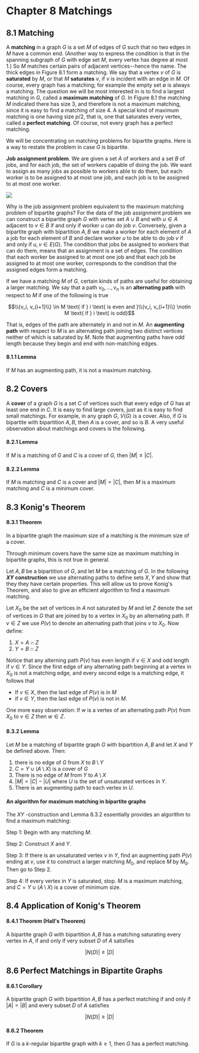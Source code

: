 # Chapter 8 Matchings

## 8.1 Matching

A **matching** in a graph $G$ is a set $M$ of edges of $G$ such that no two edges in $M$ have a common end. (Another way to express the condition is that in the spanning subgraph of $G$ with edge set $M$, every vertex has degree at most 1.) So $M$ matches certain pairs of adjacent vertices--hence the name. The thick edges in Figure 8.1 form a matching. We say that a vertex $v$ of $G$ is **saturated** by $M$, or that $M$ **saturates** $v$, if $v$ is incident with an edge in $M$. Of course, every graph has a matching; for example the empty set $\emptyset$ is always a matching. The question we will be most interested in is to find a largest matching in $G$, called a **maximum matching** of $G$. In Figure 8.1 the matching $M$ indicated there has size 3, and therefore is not a maximum matching, since it is easy to find a matching of size 4. A special kind of maximum matching is one having size $p/2$, that is, one that saturates every vertex, called a **perfect matching**. Of course, not every graph has a perfect matching.

We will be concentrating on matching problems for bipartite graphs. Here is a way to restate the problem in case $G$ is bipartite.

**Job assignment problem**. We are given a set $A$ of workers and a set $B$ of jobs, and for each job, the set of workers capable of doing the job. We want to assign as many jobs as possible to workers able to do them, but each worker is to be assigned to at most one job, and each job is to be assigned to at most one worker.

![](tonyli.tk/notes/math239/8.1.png)

Why is the job assignment problem equivalent to the maximum matching problem of bipartite graphs? For the data of the job assignment problem we can construct a bipartite graph $G$ with vertex set $A \cup B$ and with $u \in A$ adjacent to $v\in B$ if and only if worker $u$ can do job $v$. Conversely, given a bipartite graph with bipartition $A,B$ we make a worker for each element of $A$ a job for each element of $B$ and declare worker $u$ to be able to do job $v$ if and only if $u,v \in E(G)$. The condition that jobs be assigned to workers that can do them, means that an assignment is a set of edges. The condition that each worker be assigned to at most one job and that each job be assigned to at most one worker, corresponds to the condition that the assigned edges form a matching.

If we have a matching $M$ of $G$, certain kinds of paths are useful for obtaining a larger matching. We say that a path $v_0,...,v_n$ is an **alternating path** with respect to $M$ if one of the following is true

$$\\{v_i, v_{i+1}\\} \in M \text{ if } i \text{ is even and }\\{v_i, v_{i+1}\\} \notin M \text{ if } i \text{ is odd}$$

That is, edges of the path are alternately in and not in $M$. An **augmenting path** with respect to $M$ is an alternating path joining two distinct vertices neither of which is saturated by $M$. Note that augmenting paths have odd length because they begin and end with non-matching edges.

#### 8.1.1 Lemma

If $M$ has an augmenting path, it is not a maximum matching.

## 8.2 Covers

A **cover** of a graph $G$ is a set $C$ of vertices such that every edge of $G$ has at least one end in $C$. It is easy to find large covers, just as it is easy to find small matchings. For example, in any graph $G$, $V(G)$ is a cover. Also, if $G$ is bipartite with bipartition $A,B$, then $A$ is a cover, and so is $B$. A very useful observation about matchings and covers is the following.

#### 8.2.1 Lemma

If $M$ is a matching of $G$ and $C$ is a cover of $G$, then $|M| \leq |C|$.

#### 8.2.2 Lemma

If $M$ is matching and $C$ is a cover and $|M|=|C|$, then $M$ is a maximum matching and $C$ is a minimum cover.

## 8.3 Konig's Theorem

#### 8.3.1 Theorem

In a bipartite graph the maximum size of a matching is the minimum size of a cover.

Through minimum covers have the same size as maximum matching in bipartite graphs, this is not true in general.

Let $A,B$ be a bipartition of $G$, and let $M$ be a matching of $G$. In the following **$XY$ construction** we use alternating paths to define sets $X,Y$ and show that they they have certain properties. This will allow us to prove Konig's Theorem, and also to give an efficient algorithm to find a maximum matching.

Let $X_0$ be the set of vertices in $A$ not saturated by $M$ and let $Z$ denote the set of vertices in $G$ that are joined by to a vertex in $X_0$ by an alternating path. If $v \in Z$ we use $P(v)$ to denote an alternating path that joins $v$ to $X_0$. Now define:

1.	$X = A \cap Z$
2.	$Y = B \cap Z$

Notice that any alterning path $P(v)$ has even length if $v\in X$ and odd length if $v \in Y$. Since the first edge of any alternating path beginning at a vertex in $X_0$ is not a matching edge, and every second edge is a matching edge, it follows that

*	If $v\in X$, then the last edge of $P(v)$ is in $M$
*	if $v\in Y$, then the last edge of $P(v)$ is not in $M$.

One more easy observation: If $w$ is a vertex of an alternating path $P(v)$ from $X_0$ to $v\in Z$ then $w \in Z$.

#### 8.3.2 Lemma

Let $M$ be a matching of bipartite graph $G$ with bipartition $A,B$ and let $X$ and $Y$ be defined above. Then:

1.	there is no edge of $G$ from $X$ to $B \setminus Y$
2.	$C = Y \cup (A \setminus X)$ is a cover of $G$
3.	There is no edge of $M$ from $Y$ to $A \setminus X$
4.	$|M|=|C|-|U|$ where $U$ is the set of unsaturated vertices in $Y$.
5.	There is an augmenting path to each vertex in $U$.


#### An algorithm for maximum matching in bipartite graphs

The $XY$ -construction and Lemma 8.3.2 essentially provides an algorithm to find a maximum matching:

Step 1: Begin with any matching $M$.

Step 2: Construct $X$ and $Y$.

Step 3:  If there is an unsaturated vertex $v$ in $Y$, find an augmenting path $P(v)$ ending at $v$, use it to construct a larger matching $M_0$, and replace $M$ by $M_0$. Then go to Step 2.

Step 4: If every vertex in $Y$ is saturated, stop. $M$ is a maximum matching, and $C = Y \cup (A \setminus X)$ is a cover of minimum size.

## 8.4 Application of Konig's Theorem

#### 8.4.1 Theorem (Hall's Theorem)

A bipartite graph $G$ with bipartition $A,B$ has a matching saturating every vertex in $A$, if and only if very subset $D$ of $A$ satisfies

$$|N(D)| \geq |D|$$

## 8.6 Perfect Matchings in Bipartite Graphs

#### 8.6.1 Corollary

A bipartite graph $G$ with bipartition $A,B$ has a perfect matching if and only if $|A| =|B|$ and every subset $D$ of $A$ satisfies

$$|N(D)| \geq |D|$$

#### 8.6.2 Theorem

If $G$ is a $k$-regular bipartite graph with $k \geq 1$, then $G$ has a perfect matching.

